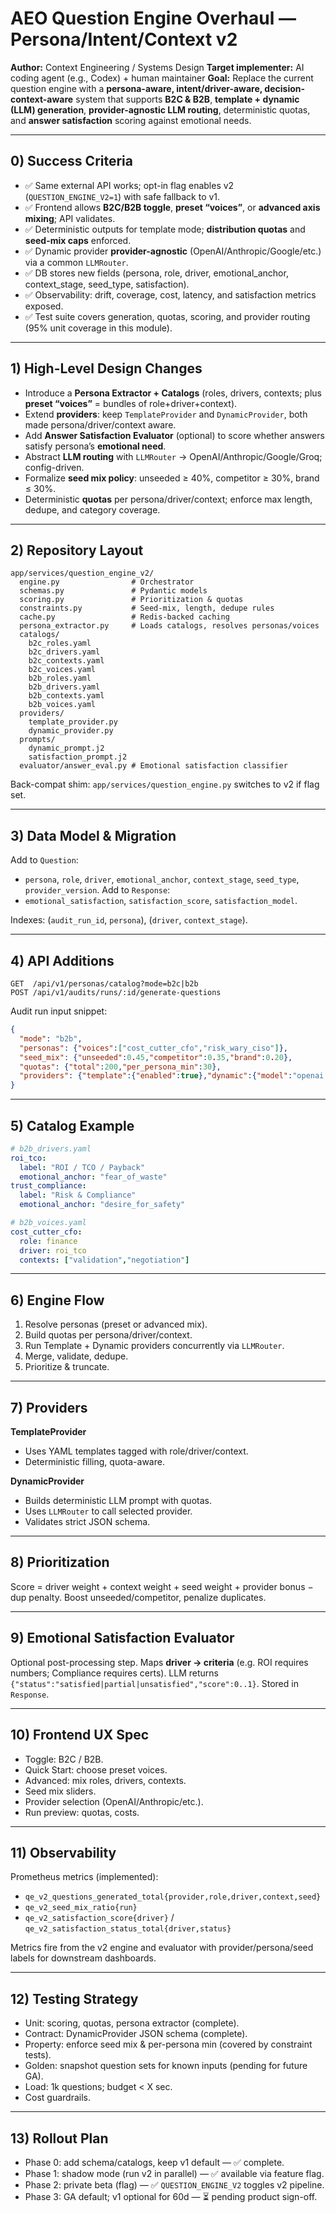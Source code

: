 # AEO Question Engine Overhaul — Persona/Intent/Context v2

**Author:** Context Engineering / Systems Design
**Target implementer:** AI coding agent (e.g., Codex) + human maintainer
**Goal:** Replace the current question engine with a **persona-aware, intent/driver-aware, decision-context-aware** system that supports **B2C & B2B**, **template + dynamic (LLM) generation**, **provider-agnostic LLM routing**, deterministic quotas, and **answer satisfaction** scoring against emotional needs.

---

## 0) Success Criteria

* ✅ Same external API works; opt-in flag enables v2 (`QUESTION_ENGINE_V2=1`) with safe fallback to v1.
* ✅ Frontend allows **B2C/B2B toggle**, **preset “voices”**, or **advanced axis mixing**; API validates.
* ✅ Deterministic outputs for template mode; **distribution quotas** and **seed-mix caps** enforced.
* ✅ Dynamic provider **provider-agnostic** (OpenAI/Anthropic/Google/etc.) via a common `LLMRouter`.
* ✅ DB stores new fields (persona, role, driver, emotional_anchor, context_stage, seed_type, satisfaction).
* ✅ Observability: drift, coverage, cost, latency, and satisfaction metrics exposed.
* ✅ Test suite covers generation, quotas, scoring, and provider routing (95% unit coverage in this module).

---

## 1) High-Level Design Changes

* Introduce a **Persona Extractor + Catalogs** (roles, drivers, contexts; plus **preset “voices”** = bundles of role+driver+context).
* Extend **providers**: keep `TemplateProvider` and `DynamicProvider`, both made persona/driver/context aware.
* Add **Answer Satisfaction Evaluator** (optional) to score whether answers satisfy persona’s **emotional need**.
* Abstract **LLM routing** with `LLMRouter` → OpenAI/Anthropic/Google/Groq; config-driven.
* Formalize **seed mix policy**: unseeded ≥ 40%, competitor ≥ 30%, brand ≤ 30%.
* Deterministic **quotas** per persona/driver/context; enforce max length, dedupe, and category coverage.

---

## 2) Repository Layout

```
app/services/question_engine_v2/
  engine.py                # Orchestrator
  schemas.py               # Pydantic models
  scoring.py               # Prioritization & quotas
  constraints.py           # Seed-mix, length, dedupe rules
  cache.py                 # Redis-backed caching
  persona_extractor.py     # Loads catalogs, resolves personas/voices
  catalogs/
    b2c_roles.yaml
    b2c_drivers.yaml
    b2c_contexts.yaml
    b2c_voices.yaml
    b2b_roles.yaml
    b2b_drivers.yaml
    b2b_contexts.yaml
    b2b_voices.yaml
  providers/
    template_provider.py
    dynamic_provider.py
  prompts/
    dynamic_prompt.j2
    satisfaction_prompt.j2
  evaluator/answer_eval.py # Emotional satisfaction classifier
```

Back-compat shim: `app/services/question_engine.py` switches to v2 if flag set.

---

## 3) Data Model & Migration

Add to `Question`:

* `persona`, `role`, `driver`, `emotional_anchor`, `context_stage`, `seed_type`, `provider_version`.
  Add to `Response`:
* `emotional_satisfaction`, `satisfaction_score`, `satisfaction_model`.

Indexes: (`audit_run_id`, `persona`), (`driver`, `context_stage`).

---

## 4) API Additions

```
GET  /api/v1/personas/catalog?mode=b2c|b2b
POST /api/v1/audits/runs/:id/generate-questions
```

Audit run input snippet:

```json
{
  "mode": "b2b",
  "personas": {"voices":["cost_cutter_cfo","risk_wary_ciso"]},
  "seed_mix": {"unseeded":0.45,"competitor":0.35,"brand":0.20},
  "quotas": {"total":200,"per_persona_min":30},
  "providers": {"template":{"enabled":true},"dynamic":{"model":"openai:gpt-4o-mini"}}
}
```

---

## 5) Catalog Example

```yaml
# b2b_drivers.yaml
roi_tco:
  label: "ROI / TCO / Payback"
  emotional_anchor: "fear_of_waste"
trust_compliance:
  label: "Risk & Compliance"
  emotional_anchor: "desire_for_safety"
```

```yaml
# b2b_voices.yaml
cost_cutter_cfo:
  role: finance
  driver: roi_tco
  contexts: ["validation","negotiation"]
```

---

## 6) Engine Flow

1. Resolve personas (preset or advanced mix).
2. Build quotas per persona/driver/context.
3. Run Template + Dynamic providers concurrently via `LLMRouter`.
4. Merge, validate, dedupe.
5. Prioritize & truncate.

---

## 7) Providers

**TemplateProvider**

* Uses YAML templates tagged with role/driver/context.
* Deterministic filling, quota-aware.

**DynamicProvider**

* Builds deterministic LLM prompt with quotas.
* Uses `LLMRouter` to call selected provider.
* Validates strict JSON schema.

---

## 8) Prioritization

Score = driver weight + context weight + seed weight + provider bonus − dup penalty.
Boost unseeded/competitor, penalize duplicates.

---

## 9) Emotional Satisfaction Evaluator

Optional post-processing step.
Maps **driver → criteria** (e.g. ROI requires numbers; Compliance requires certs).
LLM returns `{"status":"satisfied|partial|unsatisfied","score":0..1}`.
Stored in `Response`.

---

## 10) Frontend UX Spec

* Toggle: B2C / B2B.
* Quick Start: choose preset voices.
* Advanced: mix roles, drivers, contexts.
* Seed mix sliders.
* Provider selection (OpenAI/Anthropic/etc.).
* Run preview: quotas, costs.

---

## 11) Observability

Prometheus metrics (implemented):

* `qe_v2_questions_generated_total{provider,role,driver,context,seed}`
* `qe_v2_seed_mix_ratio{run}`
* `qe_v2_satisfaction_score{driver}` / `qe_v2_satisfaction_status_total{driver,status}`

Metrics fire from the v2 engine and evaluator with provider/persona/seed labels for downstream dashboards.

---

## 12) Testing Strategy

* Unit: scoring, quotas, persona extractor (complete).
* Contract: DynamicProvider JSON schema (complete).
* Property: enforce seed mix & per-persona min (covered by constraint tests).
* Golden: snapshot question sets for known inputs (pending for future GA).
* Load: 1k questions; budget < X sec.
* Cost guardrails.

---

## 13) Rollout Plan

* Phase 0: add schema/catalogs, keep v1 default — ✅ complete.
* Phase 1: shadow mode (run v2 in parallel) — ✅ available via feature flag.
* Phase 2: private beta (flag) — ✅ `QUESTION_ENGINE_V2` toggles v2 pipeline.
* Phase 3: GA default; v1 optional for 60d — ⏳ pending product sign-off.
